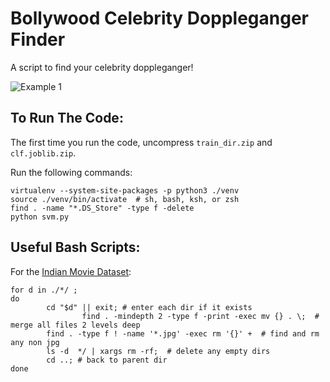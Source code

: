 # Bollywood Celebrity Doppleganger Finder
A script to find your celebrity doppleganger!

![Example 1](examples/example1.png?raw=true)

## To Run The Code:
The first time you run the code, uncompress `train_dir.zip` and `clf.joblib.zip`.

Run the following commands:
```
virtualenv --system-site-packages -p python3 ./venv
source ./venv/bin/activate  # sh, bash, ksh, or zsh
find . -name "*.DS_Store" -type f -delete
python svm.py
```
## Useful Bash Scripts:
For the [Indian Movie Dataset](http://cvit.iiit.ac.in/projects/IMFDB/):

```
for d in ./*/ ;
do
        cd "$d" || exit; # enter each dir if it exists
				find . -mindepth 2 -type f -print -exec mv {} . \;  # merge all files 2 levels deep
        find . -type f ! -name '*.jpg' -exec rm '{}' +  # find and rm any non jpg
        ls -d  */ | xargs rm -rf;  # delete any empty dirs
        cd ..; # back to parent dir
done
```

